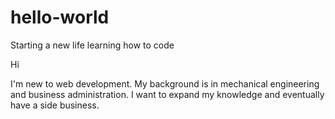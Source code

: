 # hello-world
Starting a new life learning how to code

Hi

I'm new to web development. My background is in mechanical engineering and business administration. I want to expand my knowledge and eventually have a side business.
